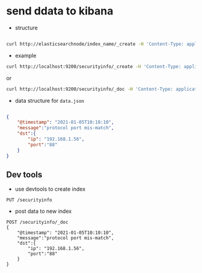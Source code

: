 # send ddata to kibana
* structure
```bash

curl http://elasticsearchnode/index_name/_create -H 'Content-Type: application/json' -d @data.json
```
* example
```bash
curl http://localhost:9200/securityinfo/_create -H 'Content-Type: application/json' -d @data.json
```
or
```bash
curl http://localhost:9200/securityinfo/_doc -H 'Content-Type: application/json' -d @data.json
```

* data structure for `data.json`
```json

{
	"@timestamp": "2021-01-05T10:10:10",
	"message":"protocol port mis-match",
	"dst":{
		"ip": "192.168.1.56",
		"port":"88"
	}
}
```

## Dev tools
* use devtools to create index
```
PUT /securityinfo
```
* post data to new index
```
POST /securityinfo/_doc 
{
	"@timestamp": "2021-01-05T10:10:10",
	"message":"protocol port mis-match",
	"dst":{
		"ip": "192.168.1.56",
		"port":"88"
	}
}
```